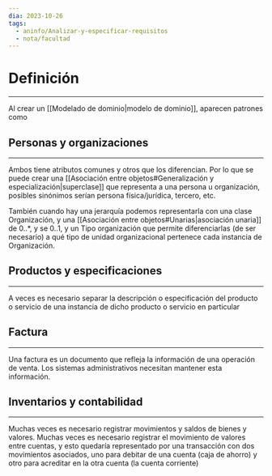 ```yaml
---
dia: 2023-10-26
tags:
  - aninfo/Analizar-y-especificar-requisitos
  - nota/facultad
---
```

# Definición
---
Al crear un [[Modelado de dominio|modelo de dominio]], aparecen patrones como

## Personas y organizaciones
---
Ambos tiene atributos comunes y otros que los diferencian. Por lo que se puede crear una [[Asociación entre objetos#Generalización y especialización|superclase]] que representa a una persona u organización, posibles sinónimos serían persona física/jurídica, tercero, etc.

También cuando hay una jerarquía podemos representarla con una clase Organización, y una [[Asociación entre objetos#Unarias|asociación unaria]] de 0..\*, y se 0..1, y un Tipo organización que permite diferenciarlas (de ser necesario) a qué tipo de unidad organizacional pertenece cada instancia de Organización. 

## Productos y especificaciones
---
A veces es necesario separar la descripción o especificación del producto o servicio de una instancia de dicho producto o servicio en particular

## Factura
---
Una factura es un documento que refleja la información de una operación de venta. Los sistemas administrativos necesitan mantener esta información.

## Inventarios y contabilidad
---
Muchas veces es necesario registrar movimientos y saldos de bienes y valores. Muchas veces es necesario registrar el movimiento de valores entre cuentas, y esto quedaría representado por una transacción con dos movimientos asociados, uno para debitar de una cuenta (caja de ahorro) y otro para acreditar en la otra cuenta (la cuenta corriente)
